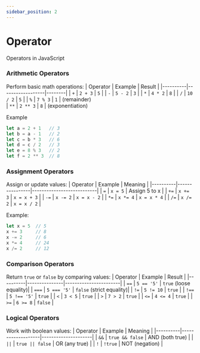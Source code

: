 ```yaml
---
sidebar_position: 2
---
```


# Operator

Operators in JavaScript

### Arithmetic Operators  

Perform basic math operations:
| Operator | Example          | Result |
|----------|------------------|--------|
| `+`      | `2 + 3`          | `5`    |
| `-`      | `5 - 2`          | `3`    |
| `*`      | `4 * 2`          | `8`    |
| `/`      | `10 / 2`         | `5`    |
| `%`      | `7 % 3`          | `1`    | (remainder)  
| `**`     | `2 ** 3`         | `8`    | (exponentiation)  

Example 

```js
let a = 2 + 1   // 3
let b = a - 1   // 2
let c = b * 3   // 6
let d = c / 2   // 3
let e = 8 % 3   // 2
let f = 2 ** 3  // 8
```



### Assignment Operators  

Assign or update values:
| Operator | Example        | Meaning                   |
|----------|----------------|---------------------------|
| `=`      | `x = 5`        | Assign 5 to x             |
| `+=`     | `x += 3`       | `x = x + 3`               |
| `-=`     | `x -= 2`       | `x = x - 2`               |
| `*=`     | `x *= 4`       | `x = x * 4`               |
| `/=`     | `x /= 2`       | `x = x / 2`               |

Example:

```js
let x = 5  // 5
x += 3     // 8
x -= 2     // 6
x *= 4     // 24
x /= 2     // 12
```

### Comparison Operators  
Return `true` or `false` by comparing values:
| Operator | Example       | Result                |
|----------|---------------|-----------------------|
| `==`     | `5 == '5'`    | `true` (loose equality)|
| `===`    | `5 === '5'`   | `false` (strict equality)|
| `!=`     | `5 != 10`     | `true`                |
| `!==`    | `5 !== '5'`   | `true`                |
| `<`      | `3 < 5`       | `true`                |
| `>`      | `7 > 2`       | `true`                |
| `<=`     | `4 <= 4`      | `true`                |
| `>=`     | `6 >= 8`      | `false`               |



### Logical Operators  
Work with boolean values:
| Operator | Example           | Meaning             |
|----------|-------------------|---------------------|
| `&&`     | `true && false`   | AND (both true)     |
| `||`     | `true || false`   | OR (any true)       |
| `!`      | `!true`           | NOT (negation)      |
